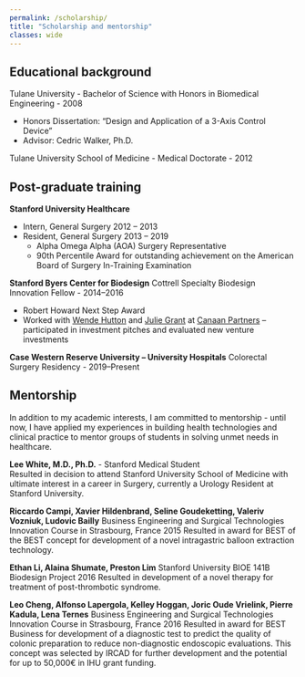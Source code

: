 ```yaml
---
permalink: /scholarship/
title: "Scholarship and mentorship"
classes: wide
---
```

## Educational background

Tulane University - Bachelor of Science with Honors in Biomedical Engineering - 2008
- Honors Dissertation: “Design and Application of a 3-Axis Control Device”
- Advisor: Cedric Walker, Ph.D.

Tulane University School of Medicine - Medical Doctorate - 2012

## Post-graduate training
**Stanford University Healthcare**
- Intern, General Surgery	2012 – 2013
- Resident, General Surgery	2013 – 2019
	- Alpha Omega Alpha (AOA) Surgery Representative
	- 90th Percentile Award for outstanding achievement on the American Board of Surgery In-Training Examination

**Stanford Byers Center for Biodesign**
Cottrell Specialty Biodesign Innovation Fellow - 2014–2016
- Robert Howard Next Step Award
- Worked with [Wende Hutton](https://www.canaan.com/team/wende-hutton) and [Julie Grant](https://www.canaan.com/team/julie-grant) at [Canaan Partners](https://www.canaan.com/) – participated in investment pitches and evaluated new venture investments

**Case Western Reserve University – University Hospitals**
Colorectal Surgery Residency - 2019–Present

## Mentorship
In addition to my academic interests, I am committed to mentorship - until now, I have applied my experiences in building health technologies and clinical practice to mentor groups of students in solving unmet needs in healthcare.

**Lee White, M.D., Ph.D.** - Stanford Medical Student	
Resulted in decision to attend Stanford University School of Medicine with ultimate interest in a career in Surgery, currently a Urology Resident at Stanford University.

**Riccardo Campi, Xavier Hildenbrand, Seline Goudeketting, Valeriv Vozniuk, Ludovic Bailly**
Business Engineering and Surgical Technologies Innovation Course in Strasbourg, France	2015
Resulted in award for BEST of the BEST concept for development of a novel intragastric balloon extraction technology.

**Ethan Li, Alaina Shumate, Preston Lim**
Stanford University BIOE 141B Biodesign Project	2016
Resulted in development of a novel therapy for treatment of post-thrombotic syndrome.

**Leo Cheng, Alfonso Lapergola, Kelley Hoggan, Joric Oude Vrielink, Pierre Kadula, Lena Ternes**
Business Engineering and Surgical Technologies Innovation Course in Strasbourg, France	2016
Resulted in award for BEST Business for development of a diagnostic test to predict the quality of colonic preparation to reduce non-diagnostic endoscopic evaluations. This concept was selected by IRCAD for further development and the potential for up to 50,000€ in IHU grant funding.